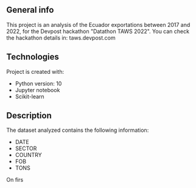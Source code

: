 ## General info
This project is an analysis of the Ecuador exportations between 2017 and 2022, for the Devpost hackathon "Datathon TAWS 2022". You can check the hackathon details in: taws.devpost.com
	
## Technologies
Project is created with:
* Python version: 10
* Jupyter notebook
* Scikit-learn
	
## Description
The dataset analyzed contains the following information:
* DATE
* SECTOR
* COUNTRY
* FOB
* TONS

On firs

